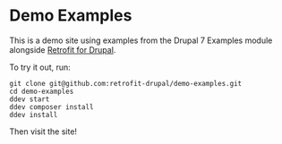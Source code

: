 # Demo Examples

This is a demo site using examples from the Drupal 7 Examples module alongside [Retrofit for Drupal](https://retrofit-drupal.com/).

To try it out, run:

```shell
git clone git@github.com:retrofit-drupal/demo-examples.git
cd demo-examples
ddev start
ddev composer install
ddev install
```

Then visit the site!

